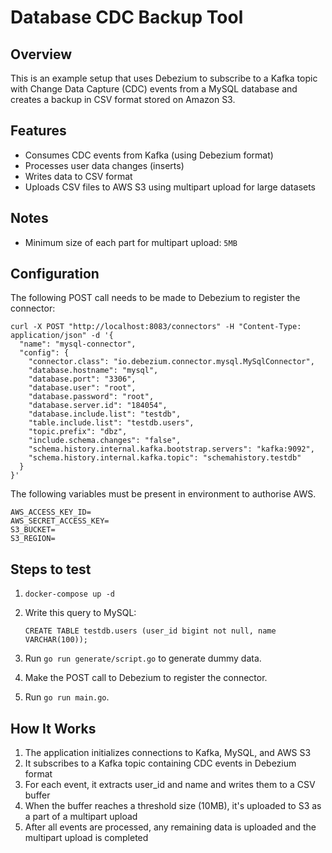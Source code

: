 # Database CDC Backup Tool

## Overview

This is an example setup that uses Debezium to subscribe to a Kafka topic with Change Data Capture (CDC) events from a MySQL database and creates a backup in CSV format stored on Amazon S3.

## Features

- Consumes CDC events from Kafka (using Debezium format)
- Processes user data changes (inserts)
- Writes data to CSV format
- Uploads CSV files to AWS S3 using multipart upload for large datasets

## Notes

- Minimum size of each part for multipart upload: `5MB`

## Configuration

The following POST call needs to be made to Debezium to register the connector:

```
curl -X POST "http://localhost:8083/connectors" -H "Content-Type: application/json" -d '{
  "name": "mysql-connector",
  "config": {
    "connector.class": "io.debezium.connector.mysql.MySqlConnector",
    "database.hostname": "mysql",
    "database.port": "3306",
    "database.user": "root",
    "database.password": "root",
    "database.server.id": "184054",
    "database.include.list": "testdb",
    "table.include.list": "testdb.users",
    "topic.prefix": "dbz",
    "include.schema.changes": "false",
    "schema.history.internal.kafka.bootstrap.servers": "kafka:9092",
    "schema.history.internal.kafka.topic": "schemahistory.testdb"
  }
}'
```

The following variables must be present in environment to authorise AWS.

```
AWS_ACCESS_KEY_ID=
AWS_SECRET_ACCESS_KEY=
S3_BUCKET=
S3_REGION=
```

## Steps to test

1. `docker-compose up -d`
2. Write this query to MySQL:

    `CREATE TABLE testdb.users (user_id bigint not null, name VARCHAR(100));`

3. Run `go run generate/script.go` to generate dummy data.
4. Make the POST call to Debezium to register the connector.
5. Run `go run main.go`.

## How It Works

1. The application initializes connections to Kafka, MySQL, and AWS S3
2. It subscribes to a Kafka topic containing CDC events in Debezium format
3. For each event, it extracts user_id and name and writes them to a CSV buffer
4. When the buffer reaches a threshold size (10MB), it's uploaded to S3 as a part of a multipart upload
5. After all events are processed, any remaining data is uploaded and the multipart upload is completed

